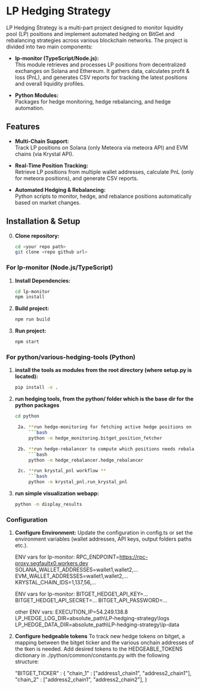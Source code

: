 # LP Hedging Strategy

LP Hedging Strategy is a multi-part project designed to monitor liquidity pool (LP) positions and implement automated hedging on BitGet and rebalancing strategies across various blockchain networks. The project is divided into two main components:

- **lp-monitor (TypeScript/Node.js):**  
  This module retrieves and processes LP positions from decentralized exchanges on Solana and Ethereum. It gathers data, calculates profit & loss (PnL), and generates CSV reports for tracking the latest positions and overall liquidity profiles.

- **Python Modules:**  
  Packages for hedge monitoring, hedge rebalancing, and hedge automation. 

## Features

- **Multi-Chain Support:**  
  Track LP positions on Solana (only Meteora via meteora API) and EVM chains (via Krystal API).

- **Real-Time Position Tracking:**  
  Retrieve LP positions from multiple wallet addresses, calculate PnL (only for meteora positions), and generate CSV reports.

- **Automated Hedging & Rebalancing:**  
  Python scripts to monitor, hedge, and rebalance positions automatically based on market changes.



## Installation & Setup

0. **Clone repository:**
   ```bash
   cd <your repo path>
   git clone <repo github url>

### For lp-monitor (Node.js/TypeScript)

1. **Install Dependencies:**
   ```bash
   cd lp-monitor
   npm install

2. **Build project:**
   ```bash
   npm run build

3. **Run project:**
   ```bash
   npm start

### For python/various-hedging-tools (Python)

1. **install the tools as modules from the root directory (where setup.py is located):**
   ```bash
   pip install -e .

2. **run hedging tools, from the python/ folder which is the base dir for the python packages**
   ```bash
   cd python

    2a. **run hedge-monitoring for fetching active hedge positions on Bitget:**
        ```bash
        python -m hedge_monitoring.bitget_position_fetcher

    2b. **run hedge-rebalancer to compute which positions needs rebalancing**
        ```bash
        python -m hedge_rebalancer.hedge_rebalancer

    2c. **run krystal_pnl workflow **
        ```bash
        python -m krystal_pnl.run_krystal_pnl

3. **run simple visualization webapp:**
    ```bash
    python -m display_results


### Configuration

1. **Configure Environment:**
   Update the configuration in config.ts or set the environment variables (wallet addresses, API keys, output folders paths etc.).

   ENV vars for lp-monitor: 
    RPC_ENDPOINT=https://rpc-proxy.segfaultx0.workers.dev
    SOLANA_WALLET_ADDRESSES=wallet1,wallet2,...
    EVM_WALLET_ADDRESSES=wallet1,wallet2,...
    KRYSTAL_CHAIN_IDS=1,137,56,...

   ENV vars for lp-monitor:
    BITGET_HEDGE1_API_KEY=...
    BITGET_HEDGE1_API_SECRET=...
    BITGET_API_PASSWORD=...

   other ENV vars:
    EXECUTION_IP=54.249.138.8
    LP_HEDGE_LOG_DIR=absolute_path\LP-hedging-strategy\logs
    LP_HEDGE_DATA_DIR=absolute_path\LP-hedging-strategy\lp-data

2. **Configure hedgeable tokens**
    To track new hedge tokens on bitget, a mapping between the bitget ticker and the various onchain addresses of the tken is needed.
    Add desired tokens to the HEDGEABLE_TOKENS dictionary in ./python/common/constants.py  with the following structure:

    "BITGET_TICKER" : {
        "chain_1" : ["address1_chain1", "address2_chain1"],
        "chain_2" : ["address2_chain1", "address2_chain2"],
    }




